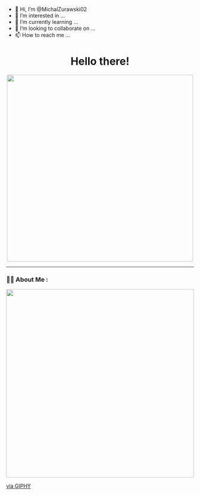 - 👋 Hi, I’m @MichalZurawski02
- 👀 I’m interested in ...
- 🌱 I’m currently learning ...
- 💞️ I’m looking to collaborate on ...
- 📫 How to reach me ...

<!---
MichalZurawski02/MichalZurawski02 is a ✨ special ✨ repository because its `README.md` (this file) appears on your GitHub profile.
You can click the Preview link to take a look at your changes.
--->
<div id="header" align="center">
  <h1>
    Hello there!
  </h1>
</div>
<div align="center">
  <img src="https://media.giphy.com/media/jdPMeyv9rn0hZHh8n9/giphy.gif" width="500" height="500"/>
  
</div>

---

### :man_technologist: About Me :
<div style="width:100%;height:0;padding-bottom:100%;position:relative;"><img src="https://giphy.com/embed/B6IBrYTyvo1UJOXF9u" width="100%" height="100%" style="position:absolute" frameBorder="0" class="giphy-embed" allowFullScreen></img></div><p><a href="https://giphy.com/gifs/code-coding-xray-B6IBrYTyvo1UJOXF9u">via GIPHY</a></p>
